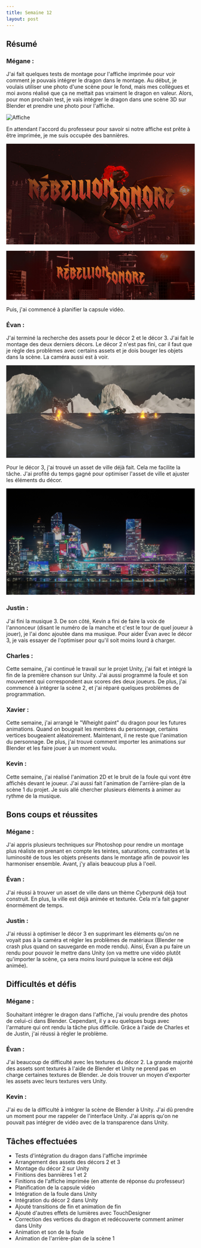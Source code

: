 ```yaml
---
title: Semaine 12
layout: post
---
```


## Résumé

### Mégane :

J'ai fait quelques tests de montage pour l'affiche imprimée pour voir comment je pouvais intégrer le dragon dans le montage. Au début, je voulais utiliser une photo d'une scène pour le fond, mais mes collègues et moi avons réalisé que ça ne mettait pas vraiment le dragon en valeur. Alors, pour mon prochain test, je vais intégrer le dragon dans une scène 3D sur Blender et prendre une photo pour l'affiche.

![Affiche](../medias/Poster_Rebellion_Sonore_v6.png)

En attendant l'accord du professeur pour savoir si notre affiche est prête à être imprimée, je me suis occupée des bannières.

![Banniere 1](../medias/Banniere_Rebellion_Sonore_1.jpg)

![Banniere 2](../medias/Banniere_Rebellion_Sonore_2.jpg)

Puis, j'ai commencé à planifier la capsule vidéo.

### Évan :

J'ai terminé la recherche des assets pour le décor 2 et le décor 3. J'ai fait le montage des deux derniers décors. Le décor 2 n'est pas fini, car il faut que je règle des problèmes avec certains assets et je dois bouger les objets dans la scène. La caméra aussi est à voir.

![Test de la scène du décor 2](../medias/test_decor2.png)

Pour le décor 3, j'ai trouvé un asset de ville déjà fait. Cela me facilite la tâche. J'ai profité du temps gagné pour optimiser l'asset de ville et ajuster les éléments du décor.

![Test de rendu du décor 3](../medias/test_decor3.jpg)

### Justin :

J'ai fini la musique 3. De son côté, Kevin a fini de faire la voix de l'annonceur (disant le numéro de la manche et c'est le tour de quel joueur à jouer), je l'ai donc ajoutée dans ma musique. Pour aider Évan avec le décor 3, je vais essayer de l'optimiser pour qu'il soit moins lourd à charger.

### Charles :

Cette semaine, j'ai continué le travail sur le projet Unity, j'ai fait et intégré la fin de la première chanson sur Unity. J'ai aussi programmé la foule et son mouvement qui correspondent aux scores des deux joueurs. De plus, j'ai commencé à intégrer la scène 2, et j'ai réparé quelques problèmes de programmation.

### Xavier :

Cette semaine, j'ai arrangé le "Wheight paint" du dragon pour les futures animations. Quand on bougeait les membres du personnage, certains vertices bougeaient aléatoirement. Maintenant, il ne reste que l'animation du personnage. De plus, j'ai trouvé comment importer les animations sur Blender et les faire jouer à un moment voulu.

### Kevin :

Cette semaine, j'ai réalisé l'animation 2D et le bruit de la foule qui vont être affichés devant le joueur. J'ai aussi fait l'animation de l'arrière-plan de la scène 1 du projet. Je suis allé chercher plusieurs éléments à animer au rythme de la musique.

## Bons coups et réussites

### Mégane :

J'ai appris plusieurs techniques sur Photoshop pour rendre un montage plus réaliste en prenant en compte les teintes, saturations, contrastes et la luminosité de tous les objets présents dans le montage afin de pouvoir les harmoniser ensemble. Avant, j'y allais beaucoup plus à l'oeil.

### Évan :

J'ai réussi à trouver un asset de ville dans un thème _Cyberpunk_ déjà tout construit. En plus, la ville est déjà animée et texturée. Cela m'a fait gagner énormément de temps.

### Justin :

J'ai réussi à optimiser le décor 3 en supprimant les éléments qu'on ne voyait pas à la caméra et régler les problèmes de matériaux (Blender ne crash plus quand on sauvegarde en mode rendu). Ainsi, Évan a pu faire un rendu pour pouvoir le mettre dans Unity (on va mettre une vidéo plutôt qu'importer la scène, ça sera moins lourd puisque la scène est déjà animée).

## Difficultés et défis

### Mégane :

Souhaitant intégrer le dragon dans l'affiche, j'ai voulu prendre des photos de celui-ci dans Blender. Cependant, il y a eu quelques bugs avec l'armature qui ont rendu la tâche plus difficile. Grâce à l'aide de Charles et de Justin, j'ai réussi à régler le problème.

### Évan :

J'ai beaucoup de difficulté avec les textures du décor 2. La grande majorité des assets sont texturés à l'aide de Blender et Unity ne prend pas en charge certaines textures de Blender. Je dois trouver un moyen d'exporter les assets avec leurs textures vers Unity.

### Kevin :

J'ai eu de la difficulté à intégrer la scène de Blender à Unity. J'ai dû prendre un moment pour me rappeler de l'interface Unity. J'ai appris qu'on ne pouvait pas intégrer de vidéo avec de la transparence dans Unity.

## Tâches effectuées

- Tests d'intégration du dragon dans l'affiche imprimée
- Arrangement des assets des décors 2 et 3
- Montage du décor 2 sur Unity
- Finitions des bannières 1 et 2
- Finitions de l'affiche imprimée (en attente de réponse du professeur)
- Planification de la capsule vidéo
- Intégration de la foule dans Unity
- Intégration du décor 2 dans Unity
- Ajouté transitions de fin et animation de fin
- Ajouté d'autres effets de lumières avec TouchDesigner
- Correction des vertices du dragon et redécouverte comment animer dans Unity
- Animation et son de la foule
- Animation de l'arrière-plan de la scène 1
